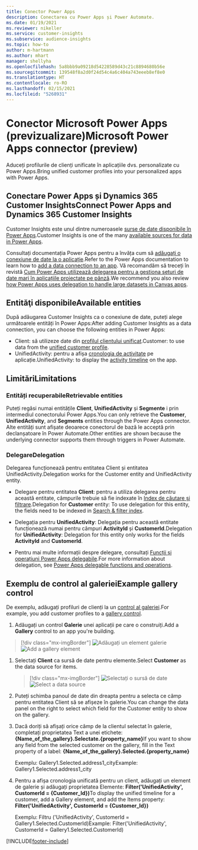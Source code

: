 ```yaml
---
title: Conector Power Apps
description: Conectarea cu Power Apps și Power Automate.
ms.date: 01/19/2021
ms.reviewer: nikeller
ms.service: customer-insights
ms.subservice: audience-insights
ms.topic: how-to
author: m-hartmann
ms.author: mhart
manager: shellyha
ms.openlocfilehash: 5a8bbb9a09218d54228589d43c21c8894680b56e
ms.sourcegitcommit: 139548f8a2d0f24d54c4a6c404a743eeeb8ef8e0
ms.translationtype: HT
ms.contentlocale: ro-RO
ms.lasthandoff: 02/15/2021
ms.locfileid: "5268931"
---
```

# <a name="microsoft-power-apps-connector-preview"></a><span data-ttu-id="32c6f-103">Conector Microsoft Power Apps (previzualizare)</span><span class="sxs-lookup"><span data-stu-id="32c6f-103">Microsoft Power Apps connector (preview)</span></span>

<span data-ttu-id="32c6f-104">Aduceți profilurile de clienți unificate în aplicațiile dvs. personalizate cu Power Apps.</span><span class="sxs-lookup"><span data-stu-id="32c6f-104">Bring unified customer profiles into your personalized apps with Power Apps.</span></span>

## <a name="connect-power-apps-and-dynamics-365-customer-insights"></a><span data-ttu-id="32c6f-105">Conectare Power Apps și Dynamics 365 Customer Insights</span><span class="sxs-lookup"><span data-stu-id="32c6f-105">Connect Power Apps and Dynamics 365 Customer Insights</span></span>

<span data-ttu-id="32c6f-106">Customer Insights este unul dintre numeroasele [surse de date disponibile în Power Apps](https://docs.microsoft.com/powerapps/maker/canvas-apps/working-with-data-sources).</span><span class="sxs-lookup"><span data-stu-id="32c6f-106">Customer Insights is one of the many [available sources for data in Power Apps](https://docs.microsoft.com/powerapps/maker/canvas-apps/working-with-data-sources).</span></span>

<span data-ttu-id="32c6f-107">Consultați documentația Power Apps pentru a învăța cum să [adăugați o conexiune de date la o aplicație](https://docs.microsoft.com/powerapps/maker/canvas-apps/add-data-connection).</span><span class="sxs-lookup"><span data-stu-id="32c6f-107">Refer to the Power Apps documentation to learn how to [add a data connection to an app](https://docs.microsoft.com/powerapps/maker/canvas-apps/add-data-connection).</span></span> <span data-ttu-id="32c6f-108">Vă recomandăm să treceți în revistă [Cum Power Apps utilizează delegarea pentru a gestiona seturi de date mari în aplicațiile proiectate pe pânză](https://docs.microsoft.com/powerapps/maker/canvas-apps/delegation-overview).</span><span class="sxs-lookup"><span data-stu-id="32c6f-108">We recommend you also review [how Power Apps uses delegation to handle large datasets in Canvas apps](https://docs.microsoft.com/powerapps/maker/canvas-apps/delegation-overview).</span></span>

## <a name="available-entities"></a><span data-ttu-id="32c6f-109">Entităţi disponibile</span><span class="sxs-lookup"><span data-stu-id="32c6f-109">Available entities</span></span>

<span data-ttu-id="32c6f-110">După adăugarea Customer Insights ca o conexiune de date, puteți alege următoarele entități în Power Apps:</span><span class="sxs-lookup"><span data-stu-id="32c6f-110">After adding Customer Insights as a data connection, you can choose the following entities in Power Apps:</span></span>

- <span data-ttu-id="32c6f-111">Client: să utilizeze date din [profilul clientului unificat](customer-profiles.md).</span><span class="sxs-lookup"><span data-stu-id="32c6f-111">Customer: to use data from the [unified customer profile](customer-profiles.md).</span></span>
- <span data-ttu-id="32c6f-112">UnifiedActivity: pentru a afișa [cronologia de activitate](activities.md) pe aplicație.</span><span class="sxs-lookup"><span data-stu-id="32c6f-112">UnifiedActivity: to display the [activity timeline](activities.md) on the app.</span></span>

## <a name="limitations"></a><span data-ttu-id="32c6f-113">Limitări</span><span class="sxs-lookup"><span data-stu-id="32c6f-113">Limitations</span></span>

### <a name="retrievable-entities"></a><span data-ttu-id="32c6f-114">Entități recuperabile</span><span class="sxs-lookup"><span data-stu-id="32c6f-114">Retrievable entities</span></span>

<span data-ttu-id="32c6f-115">Puteți regăsi numai entitățile **Client**, **UnifiedActivity** și **Segmente** i prin intermediul conectorului Power Apps.</span><span class="sxs-lookup"><span data-stu-id="32c6f-115">You can only retrieve the **Customer**, **UnifiedActivity**, and **Segments** entities through the Power Apps connector.</span></span> <span data-ttu-id="32c6f-116">Alte entități sunt afișate deoarece conectorul de bază le acceptă prin declanșatoare în Power Automate.</span><span class="sxs-lookup"><span data-stu-id="32c6f-116">Other entities are shown because the underlying connector supports them through triggers in Power Automate.</span></span>  

### <a name="delegation"></a><span data-ttu-id="32c6f-117">Delegare</span><span class="sxs-lookup"><span data-stu-id="32c6f-117">Delegation</span></span>

<span data-ttu-id="32c6f-118">Delegarea funcționează pentru entitatea Client și entitatea UnifiedActivity.</span><span class="sxs-lookup"><span data-stu-id="32c6f-118">Delegation works for the Customer entity and UnifiedActivity entity.</span></span> 

- <span data-ttu-id="32c6f-119">Delegare pentru entitatea **Client**: pentru a utiliza delegarea pentru această entitate, câmpurile trebuie să fie indexate în [Index de căutare și filtrare](search-filter-index.md).</span><span class="sxs-lookup"><span data-stu-id="32c6f-119">Delegation for **Customer** entity: To use delegation for this entity, the fields need to be indexed in [Search & filter index](search-filter-index.md).</span></span>  

- <span data-ttu-id="32c6f-120">Delegația pentru **UnifiedActivity**: Delegația pentru această entitate funcționează numai pentru câmpuri **ActivityId** și **CustomerId**.</span><span class="sxs-lookup"><span data-stu-id="32c6f-120">Delegation for **UnifiedActivity**: Delegation for this entity only works for the fields **ActivityId** and **CustomerId**.</span></span>  

- <span data-ttu-id="32c6f-121">Pentru mai multe informații despre delegare, consultați [Funcții și operațiuni Power Apps delegabile](https://docs.microsoft.com/connectors/commondataservice/#power-apps-delegable-functions-and-operations-for-the-cds-for-apps).</span><span class="sxs-lookup"><span data-stu-id="32c6f-121">For more information about delegation, see [Power Apps delegable functions and operations](https://docs.microsoft.com/connectors/commondataservice/#power-apps-delegable-functions-and-operations-for-the-cds-for-apps).</span></span> 

## <a name="example-gallery-control"></a><span data-ttu-id="32c6f-122">Exemplu de control al galeriei</span><span class="sxs-lookup"><span data-stu-id="32c6f-122">Example gallery control</span></span>

<span data-ttu-id="32c6f-123">De exemplu, adăugați profiluri de clienți la un [control al galeriei](https://docs.microsoft.com/powerapps/maker/canvas-apps/add-gallery).</span><span class="sxs-lookup"><span data-stu-id="32c6f-123">For example, you add customer profiles to a [gallery control](https://docs.microsoft.com/powerapps/maker/canvas-apps/add-gallery).</span></span>

1. <span data-ttu-id="32c6f-124">Adăugați un control **Galerie** unei aplicații pe care o construiți.</span><span class="sxs-lookup"><span data-stu-id="32c6f-124">Add a **Gallery** control to an app you're building.</span></span>

> [!div class="mx-imgBorder"]
> <span data-ttu-id="32c6f-125">![Adăugați un element galerie](media/connector-powerapps9.png "Adăugați un element galerie")</span><span class="sxs-lookup"><span data-stu-id="32c6f-125">![Add a gallery element](media/connector-powerapps9.png "Add a gallery element")</span></span>

1. <span data-ttu-id="32c6f-126">Selectați **Client** ca sursă de date pentru elemente.</span><span class="sxs-lookup"><span data-stu-id="32c6f-126">Select **Customer** as the data source for items.</span></span>

    > [!div class="mx-imgBorder"]
    > <span data-ttu-id="32c6f-127">![Selectați o sursă de date](media/choose-datasource-powerapps.png "Selectați o sursă de date")</span><span class="sxs-lookup"><span data-stu-id="32c6f-127">![Select a data source](media/choose-datasource-powerapps.png "Select a data source")</span></span>

1. <span data-ttu-id="32c6f-128">Puteți schimba panoul de date din dreapta pentru a selecta ce câmp pentru entitatea Client să se afișeze în galerie.</span><span class="sxs-lookup"><span data-stu-id="32c6f-128">You can change the data panel on the right to select which field for the Customer entity to show on the gallery.</span></span>

1. <span data-ttu-id="32c6f-129">Dacă doriți să afișați orice câmp de la clientul selectat în galerie, completați proprietatea Text a unei etichete: **{Name_of_the_gallery}.Selectate.{property_name}**</span><span class="sxs-lookup"><span data-stu-id="32c6f-129">If you want to show any field from the selected customer on the gallery, fill in the Text property of a label:  **{Name_of_the_gallery}.Selected.{property_name}**</span></span>

    <span data-ttu-id="32c6f-130">Exemplu: Gallery1.Selected.address1_city</span><span class="sxs-lookup"><span data-stu-id="32c6f-130">Example: Gallery1.Selected.address1_city</span></span>

1. <span data-ttu-id="32c6f-131">Pentru a afișa cronologia unificată pentru un client, adăugați un element de galerie și adăugați proprietatea Elemente: **Filter('UnifiedActivity', CustomerId = {Customer_Id})**</span><span class="sxs-lookup"><span data-stu-id="32c6f-131">To display the unified timeline for a customer, add a Gallery element, and add the Items property: **Filter('UnifiedActivity', CustomerId = {Customer_Id})**</span></span>

    <span data-ttu-id="32c6f-132">Exemplu: Filtru ('UnifiedActivity', CustomerId = Gallery1.Selected.CustomerId)</span><span class="sxs-lookup"><span data-stu-id="32c6f-132">Example: Filter('UnifiedActivity', CustomerId = Gallery1.Selected.CustomerId)</span></span>


[!INCLUDE[footer-include](../includes/footer-banner.md)]